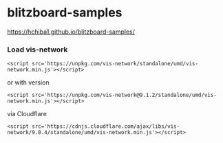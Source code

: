 # blitzboard-samples

https://hchiba1.github.io/blitzboard-samples/


### Load vis-network
```
<script src='https://unpkg.com/vis-network/standalone/umd/vis-network.min.js'></script>
```
or with version
```
<script src='https://unpkg.com/vis-network@9.1.2/standalone/umd/vis-network.min.js'></script>
```
via Cloudflare
```
<script src='https://cdnjs.cloudflare.com/ajax/libs/vis-network/9.0.4/standalone/umd/vis-network.min.js'></script>
```
